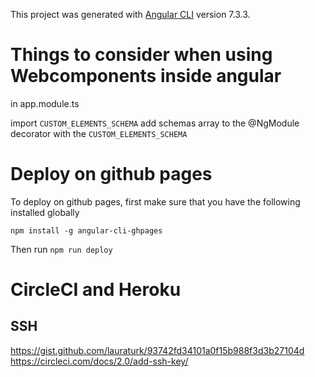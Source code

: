 This project was generated with [Angular CLI](https://github.com/angular/angular-cli) version 7.3.3.

# Things to consider when using Webcomponents inside angular

in app.module.ts

import `CUSTOM_ELEMENTS_SCHEMA`
add schemas array to the @NgModule decorator with the `CUSTOM_ELEMENTS_SCHEMA`

# Deploy on github pages

To deploy on github pages, first make sure that you have the following installed globally

`
npm install -g angular-cli-ghpages
`

Then run ```npm run deploy```

# CircleCI and Heroku

## SSH
https://gist.github.com/lauraturk/93742fd34101a0f15b988f3d3b27104d
https://circleci.com/docs/2.0/add-ssh-key/
